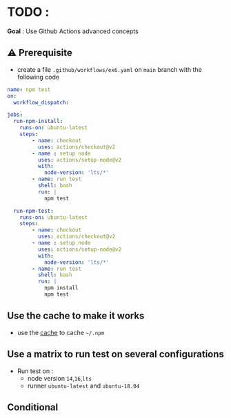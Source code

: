 # TODO :


**Goal** : Use Github Actions advanced concepts 

## ⚠️ Prerequisite

* create a file `.github/workflows/ex6.yaml` on `main` branch with the following code

```yaml
name: npm test
on: 
  workflow_dispatch:

jobs:
  run-npm-install:
    runs-on: ubuntu-latest
    steps:
        - name: checkout
          uses: actions/checkout@v2
        - name : setup node
          uses: actions/setup-node@v2
          with:
            node-version: 'lts/*'
        - name: run test
          shell: bash
          run: |
            npm test

  run-npm-test:
    runs-on: ubuntu-latest
    steps:
        - name: checkout
          uses: actions/checkout@v2
        - name : setup node
          uses: actions/setup-node@v2
          with:
            node-version: 'lts/*'
        - name: run test
          shell: bash
          run: |
            npm install
            npm test
```


## Use the cache to make it works

* use the [cache](https://github.com/marketplace/actions/cache) to cache `~/.npm`

## Use a matrix to run test on several configurations

* Run test on :
  * node version `14`,`16`,`lts`
  * runner `ubuntu-latest` and `ubuntu-18.04`

## Conditional

